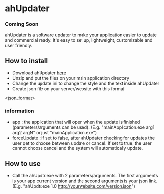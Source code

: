 # ahUpdater
### Coming Soon
ahUpdater is a software updater to make your application easier to update and commercial ready. It's easy to set up, lightweight, customizable and user friendly.

## How to install
- Download ahUpdater [here](https://google.com)
- Unzip and put the files on your main application directory
- Change the update.ini to change the style and the text inside ahUpdater
- Create json file on your server/website with this format

<json_format>

### information
- app : the application that will open when the update is finished (parameters/arguments can be used). (E.g. "mainApplication.exe arg1 arg2 argN" or just "mainApplication.exe")
- forceUpdate : if set to false, after ahUpdater checking for updates the user get to choose between update or cancel. If set to true, the user cannot choose cancel and the system will automatically update.

## How to use
- Call the ahUpdtr.exe with 2 parameters/arguments. The first arguments is your app current version and the second arguments is your json link. (E.g. "ahUpdtr.exe 1.0 http://yourwebsite.com/version.json")
